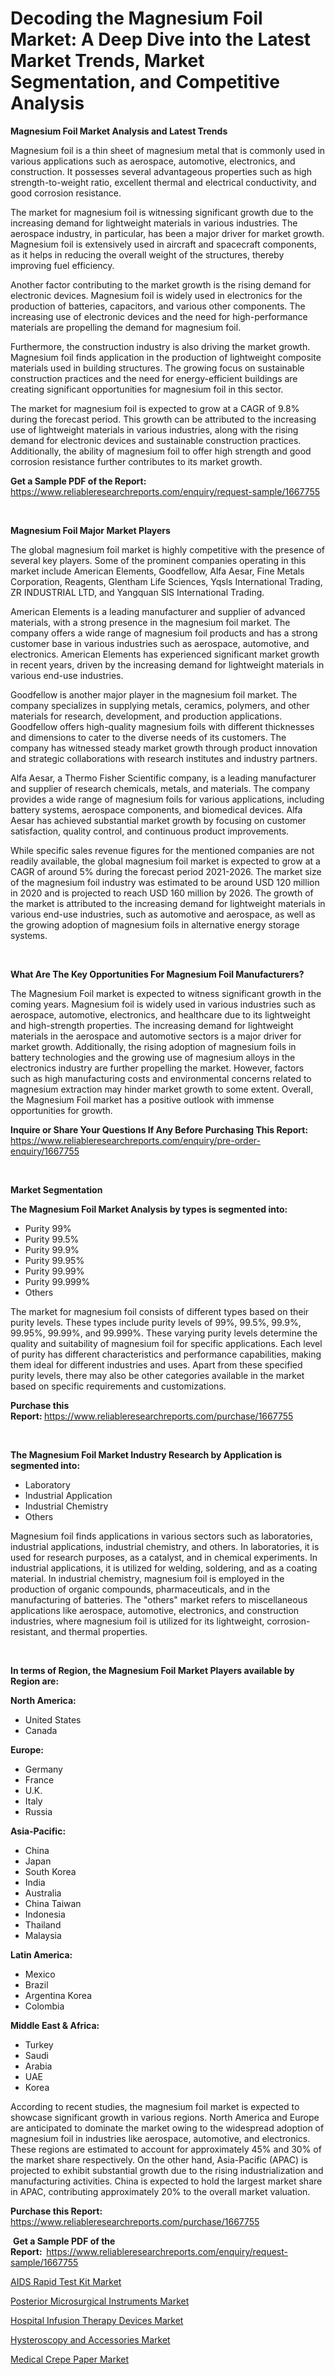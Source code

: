 <p><h1>Decoding the Magnesium Foil Market: A Deep Dive into the Latest Market Trends, Market Segmentation, and Competitive Analysis</h1></p><p><strong>Magnesium Foil Market Analysis and Latest Trends</strong></p>
<p><p>Magnesium foil is a thin sheet of magnesium metal that is commonly used in various applications such as aerospace, automotive, electronics, and construction. It possesses several advantageous properties such as high strength-to-weight ratio, excellent thermal and electrical conductivity, and good corrosion resistance.</p><p>The market for magnesium foil is witnessing significant growth due to the increasing demand for lightweight materials in various industries. The aerospace industry, in particular, has been a major driver for market growth. Magnesium foil is extensively used in aircraft and spacecraft components, as it helps in reducing the overall weight of the structures, thereby improving fuel efficiency.</p><p>Another factor contributing to the market growth is the rising demand for electronic devices. Magnesium foil is widely used in electronics for the production of batteries, capacitors, and various other components. The increasing use of electronic devices and the need for high-performance materials are propelling the demand for magnesium foil.</p><p>Furthermore, the construction industry is also driving the market growth. Magnesium foil finds application in the production of lightweight composite materials used in building structures. The growing focus on sustainable construction practices and the need for energy-efficient buildings are creating significant opportunities for magnesium foil in this sector.</p><p>The market for magnesium foil is expected to grow at a CAGR of 9.8% during the forecast period. This growth can be attributed to the increasing use of lightweight materials in various industries, along with the rising demand for electronic devices and sustainable construction practices. Additionally, the ability of magnesium foil to offer high strength and good corrosion resistance further contributes to its market growth.</p></p>
<p><strong>Get a Sample PDF of the Report:&nbsp;</strong> <a href="https://www.reliableresearchreports.com/enquiry/request-sample/1667755">https://www.reliableresearchreports.com/enquiry/request-sample/1667755</a></p>
<p>&nbsp;</p>
<p><strong>Magnesium Foil Major Market Players</strong></p>
<p><p>The global magnesium foil market is highly competitive with the presence of several key players. Some of the prominent companies operating in this market include American Elements, Goodfellow, Alfa Aesar, Fine Metals Corporation, Reagents, Glentham Life Sciences, Yqsls International Trading, ZR INDUSTRIAL LTD, and Yangquan SlS International Trading.</p><p>American Elements is a leading manufacturer and supplier of advanced materials, with a strong presence in the magnesium foil market. The company offers a wide range of magnesium foil products and has a strong customer base in various industries such as aerospace, automotive, and electronics. American Elements has experienced significant market growth in recent years, driven by the increasing demand for lightweight materials in various end-use industries.</p><p>Goodfellow is another major player in the magnesium foil market. The company specializes in supplying metals, ceramics, polymers, and other materials for research, development, and production applications. Goodfellow offers high-quality magnesium foils with different thicknesses and dimensions to cater to the diverse needs of its customers. The company has witnessed steady market growth through product innovation and strategic collaborations with research institutes and industry partners.</p><p>Alfa Aesar, a Thermo Fisher Scientific company, is a leading manufacturer and supplier of research chemicals, metals, and materials. The company provides a wide range of magnesium foils for various applications, including battery systems, aerospace components, and biomedical devices. Alfa Aesar has achieved substantial market growth by focusing on customer satisfaction, quality control, and continuous product improvements.</p><p>While specific sales revenue figures for the mentioned companies are not readily available, the global magnesium foil market is expected to grow at a CAGR of around 5% during the forecast period 2021-2026. The market size of the magnesium foil industry was estimated to be around USD 120 million in 2020 and is projected to reach USD 160 million by 2026. The growth of the market is attributed to the increasing demand for lightweight materials in various end-use industries, such as automotive and aerospace, as well as the growing adoption of magnesium foils in alternative energy storage systems.</p></p>
<p>&nbsp;</p>
<p><strong>What Are The Key Opportunities For Magnesium Foil Manufacturers?</strong></p>
<p><p>The Magnesium Foil market is expected to witness significant growth in the coming years. Magnesium foil is widely used in various industries such as aerospace, automotive, electronics, and healthcare due to its lightweight and high-strength properties. The increasing demand for lightweight materials in the aerospace and automotive sectors is a major driver for market growth. Additionally, the rising adoption of magnesium foils in battery technologies and the growing use of magnesium alloys in the electronics industry are further propelling the market. However, factors such as high manufacturing costs and environmental concerns related to magnesium extraction may hinder market growth to some extent. Overall, the Magnesium Foil market has a positive outlook with immense opportunities for growth.</p></p>
<p><strong>Inquire or Share Your Questions If Any Before Purchasing This Report:</strong> <a href="https://www.reliableresearchreports.com/enquiry/pre-order-enquiry/1667755">https://www.reliableresearchreports.com/enquiry/pre-order-enquiry/1667755</a></p>
<p>&nbsp;</p>
<p><strong>Market Segmentation</strong></p>
<p><strong>The Magnesium Foil Market Analysis by types is segmented into:</strong></p>
<p><ul><li>Purity 99%</li><li>Purity 99.5%</li><li>Purity 99.9%</li><li>Purity 99.95%</li><li>Purity 99.99%</li><li>Purity 99.999%</li><li>Others</li></ul></p>
<p><p>The market for magnesium foil consists of different types based on their purity levels. These types include purity levels of 99%, 99.5%, 99.9%, 99.95%, 99.99%, and 99.999%. These varying purity levels determine the quality and suitability of magnesium foil for specific applications. Each level of purity has different characteristics and performance capabilities, making them ideal for different industries and uses. Apart from these specified purity levels, there may also be other categories available in the market based on specific requirements and customizations.</p></p>
<p><strong>Purchase this Report:&nbsp;</strong><a href="https://www.reliableresearchreports.com/purchase/1667755">https://www.reliableresearchreports.com/purchase/1667755</a></p>
<p>&nbsp;</p>
<p><strong>The Magnesium Foil Market Industry Research by Application is segmented into:</strong></p>
<p><ul><li>Laboratory</li><li>Industrial Application</li><li>Industrial Chemistry</li><li>Others</li></ul></p>
<p><p>Magnesium foil finds applications in various sectors such as laboratories, industrial applications, industrial chemistry, and others. In laboratories, it is used for research purposes, as a catalyst, and in chemical experiments. In industrial applications, it is utilized for welding, soldering, and as a coating material. In industrial chemistry, magnesium foil is employed in the production of organic compounds, pharmaceuticals, and in the manufacturing of batteries. The "others" market refers to miscellaneous applications like aerospace, automotive, electronics, and construction industries, where magnesium foil is utilized for its lightweight, corrosion-resistant, and thermal properties.</p></p>
<p>&nbsp;</p>
<p><strong>In terms of Region, the Magnesium Foil Market Players available by Region are:</strong></p>
<p>
    <p> <strong> North America: </strong>
        <ul>
            <li>United States</li>
            <li>Canada</li>
        </ul>
        </p> 
    <p> <strong> Europe: </strong>
        <ul>
            <li>Germany</li>
            <li>France</li>
            <li>U.K.</li>
            <li>Italy</li>
            <li>Russia</li>
        </ul>
        </p> 
    <p> <strong> Asia-Pacific: </strong>
        <ul>
            <li>China</li>
            <li>Japan</li>
            <li>South Korea</li>
            <li>India</li>
            <li>Australia</li>
            <li>China Taiwan</li>
            <li>Indonesia</li>
            <li>Thailand</li>
            <li>Malaysia</li>
        </ul>
        </p> 
    <p> <strong> Latin America: </strong>
        <ul>
            <li>Mexico</li>
            <li>Brazil</li>
            <li>Argentina Korea</li>
            <li>Colombia</li>
        </ul>
        </p> 
    <p> <strong> Middle East & Africa: </strong>
        <ul>
            <li>Turkey</li>
            <li>Saudi</li>
            <li>Arabia</li>
            <li>UAE</li>
            <li>Korea</li>
        </ul>
    </p>
    </p>
<p><p>According to recent studies, the magnesium foil market is expected to showcase significant growth in various regions. North America and Europe are anticipated to dominate the market owing to the widespread adoption of magnesium foil in industries like aerospace, automotive, and electronics. These regions are estimated to account for approximately 45% and 30% of the market share respectively. On the other hand, Asia-Pacific (APAC) is projected to exhibit substantial growth due to the rising industrialization and manufacturing activities. China is expected to hold the largest market share in APAC, contributing approximately 20% to the overall market valuation.</p></p>
<p><strong>Purchase this Report: </strong><a href="https://www.reliableresearchreports.com/purchase/1667755">https://www.reliableresearchreports.com/purchase/1667755</a></p>
<p>&nbsp;<strong>Get a Sample PDF of the Report:&nbsp;&nbsp;</strong><a href="https://www.reliableresearchreports.com/enquiry/request-sample/1667755">https://www.reliableresearchreports.com/enquiry/request-sample/1667755</a></p>
<p><strong></strong></p>
<p><p><a href="https://github.com/FassouRP/Market-Research-Report-List-3/blob/main/aids-rapid-test-kit-market.md">AIDS Rapid Test Kit Market</a></p><p><a href="https://github.com/ashepherd82/Market-Research-Report-List-3/blob/main/posterior-microsurgical-instruments-market.md">Posterior Microsurgical Instruments Market</a></p><p><a href="https://github.com/rexevange/Market-Research-Report-List-3/blob/main/hospital-infusion-therapy-devices-market.md">Hospital Infusion Therapy Devices Market</a></p><p><a href="https://github.com/castoriffic/Market-Research-Report-List-3/blob/main/hysteroscopy-and-accessories-market.md">Hysteroscopy and Accessories Market</a></p><p><a href="https://github.com/mabutironaldo/Market-Research-Report-List-3/blob/main/medical-crepe-paper-market.md">Medical Crepe Paper Market</a></p></p>